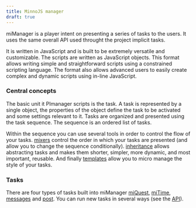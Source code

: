 ```yaml
---
title: MinnoJS manager
draft: true
---
```


miManager is a player intent on presenting a series of tasks to the users. It uses the same overall API used throught the project implicit tasks.

It is written in JavaScript and is built to be extremely versatile and customizable. The scripts are written as JavaScript objects. This format allows writing simple and straightforward scripts using a constrained scripting language. The format also allows advanced users to easily create complex and dynamic scripts using in-line JavaScript.

### Central concepts

The basic unit it PImanager scripts is the task. A task is represented by a single object, the properties of the object define the task to be activated and some settings relevant to it. Tasks are organized and presented using the task sequence. The sequence is an ordered list of tasks.

Within the sequence you can use several tools in order to control the flow of your tasks. [mixers](../basics/sequencer.html#mixer) control the order in which your tasks are presented (and allow you to change the sequence conditionally). [inheritance](../basics/sequencer.html#inheritance) allows abstracting tasks and makes them shorter, simpler, more dynamic, and most important, reusable. And finally [templates](../basics/sequencer.html#templates) allow you to micro manage the style of your tasks.

### Tasks

There are four types of tasks built into miManager [miQuest](../quest/overview.html), [miTime](/mino-time/0.3/tutorials/overview.html), [messages](messages.html) and [post](post.html). You can run new tasks in several ways (see the [API](API.html#tasks)).
